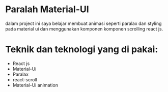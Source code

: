 # Paralah Material-UI

dalam project ini saya belajar membuat animasi seperti paralax dan styling pada material ui dan menggunakan komponen komponen scrolling react js.

# Teknik dan teknologi yang di pakai:

- React js
- Material-Ui
- Paralax
- react-scroll
- Material-Ui animation
